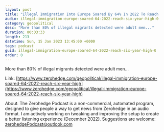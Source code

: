 ```yaml
---
layout: post
title: "Illegal Immigration Into Europe Soared By 64% In 2022 To Reach Six-Year High"
audio: illegal-immigration-europe-soared-64-2022-reach-six-year-high-0
category: geopolitical
desc: "More than 80% of illegal migrants detected were adult men..."
duration: 00:03:33
length: 213
datetime: Sun, 15 Jan 2023 13:45:00 +0000
tags: podcast
guid: illegal-immigration-europe-soared-64-2022-reach-six-year-high-0
order: 0
---
```

More than 80% of illegal migrants detected were adult men...

Link: [https://www.zerohedge.com/geopolitical/illegal-immigration-europe-soared-64-2022-reach-six-year-high](https://www.zerohedge.com/geopolitical/illegal-immigration-europe-soared-64-2022-reach-six-year-high)

About: The Zerohedge Podcast is a non-commercial, automated program, designed to give people a way to get news from Zerohedge in an audio format.  I am actively working on tweaking and improving the setup to create a better listening experience (December 2022).  Suggestions are welcome: [zerohedgePodcast@outlook.com](mailto:zerohedgePodcast@outlook.com)